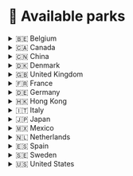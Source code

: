 # :roller_coaster: Available parks
<details>
<summary>🇧🇪 Belgium</summary>
<li><strong>276</strong> : [Bellewaerde](parks/Bellewaerde.md)</li>
<li><strong>54</strong> : [Plopsaland De Panne](parks/Plopsaland De Panne.md)</li>
</details>
<details>
<summary>🇨🇦 Canada</summary>
<li><strong>58</strong> : [Canada's Wonderland](parks/Canada's Wonderland.md)</li>
</details>
<details>
<summary>🇨🇳 China</summary>
<li><strong>30</strong> : [Shanghai Disney Resort](parks/Shanghai Disney Resort.md)</li>
</details>
<details>
<summary>🇩🇰 Denmark</summary>
<li><strong>290</strong> : [Djurs Sommerland](parks/Djurs Sommerland.md)</li>
<li><strong>18</strong> : [Fårup Sommerland](parks/Fårup Sommerland.md)</li>
<li><strong>52</strong> : [Legoland Billund](parks/Legoland Billund.md)</li>
<li><strong>287</strong> : [Tivoli Gardens](parks/Tivoli Gardens.md)</li>
</details>
<details>
<summary>🇬🇧 United Kingdom</summary>
<li><strong>1</strong> : [Alton Towers](parks/Alton Towers.md)</li>
<li><strong>273</strong> : [Blackpool Pleasure Beach](parks/Blackpool Pleasure Beach.md)</li>
<li><strong>3</strong> : [Chessington World of Adventures](parks/Chessington World of Adventures.md)</li>
<li><strong>289</strong> : [Drayton Manor](parks/Drayton Manor.md)</li>
<li><strong>27</strong> : [Legoland Windsor](parks/Legoland Windsor.md)</li>
<li><strong>49</strong> : [Paultons Park](parks/Paultons Park.md)</li>
<li><strong>2</strong> : [Thorpe Park](parks/Thorpe Park.md)</li>
</details>
<details>
<summary>🇫🇷 France</summary>
<li><strong>4</strong> : [Disneyland Park Paris](parks/Disneyland Park Paris.md)</li>
<li><strong>291</strong> : [Futuroscope](parks/Futuroscope.md)</li>
<li><strong>303</strong> : [Le Pal](parks/Le Pal.md)</li>
<li><strong>9</strong> : [Parc Astérix](parks/Parc Astérix.md)</li>
<li><strong>304</strong> : [Vulcania](parks/Vulcania.md)</li>
<li><strong>301</strong> : [Walibi Rhône-Alpes](parks/Walibi Rhône-Alpes.md)</li>
<li><strong>28</strong> : [Walt Disney Studios Paris](parks/Walt Disney Studios Paris.md)</li>
</details>
<details>
<summary>🇩🇪 Germany</summary>
<li><strong>51</strong> : [Europa Park](parks/Europa Park.md)</li>
<li><strong>25</strong> : [Heide Park ](parks/Heide Park .md)</li>
<li><strong>302</strong> : [Holiday Park](parks/Holiday Park.md)</li>
<li><strong>278</strong> : [Legoland Deutschland](parks/Legoland Deutschland.md)</li>
<li><strong>56</strong> : [Phantasialand](parks/Phantasialand.md)</li>
<li><strong>309</strong> : [Rulantica](parks/Rulantica.md)</li>
</details>
<details>
<summary>🇭🇰 Hong Kong</summary>
<li><strong>31</strong> : [Disneyland Hong Kong](parks/Disneyland Hong Kong.md)</li>
</details>
<details>
<summary>🇮🇹 Italy</summary>
<li><strong>12</strong> : [Gardaland](parks/Gardaland.md)</li>
</details>
<details>
<summary>🇯🇵 Japan</summary>
<li><strong>285</strong> : [Legoland Japan](parks/Legoland Japan.md)</li>
<li><strong>275</strong> : [Tokyo Disney Resort Disney Sea](parks/Tokyo Disney Resort Disney Sea.md)</li>
<li><strong>274</strong> : [Tokyo Disney Resort Magic Kingdom](parks/Tokyo Disney Resort Magic Kingdom.md)</li>
<li><strong>284</strong> : [Universal Studios Japan](parks/Universal Studios Japan.md)</li>
</details>
<details>
<summary>🇲🇽 Mexico</summary>
<li><strong>292</strong> : [Six Flags Hurricane Harbor, Oaxtepec](parks/Six Flags Hurricane Harbor, Oaxtepec.md)</li>
</details>
<details>
<summary>🇳🇱 Netherlands</summary>
<li><strong>160</strong> : [Efteling](parks/Efteling.md)</li>
<li><strong>305</strong> : [Toverland](parks/Toverland.md)</li>
<li><strong>53</strong> : [Walibi Holland](parks/Walibi Holland.md)</li>
</details>
<details>
<summary>🇪🇸 Spain</summary>
<li><strong>277</strong> : [Ferrari Land](parks/Ferrari Land.md)</li>
<li><strong>298</strong> : [Parque Warner Madrid](parks/Parque Warner Madrid.md)</li>
<li><strong>19</strong> : [PortAventura Park](parks/PortAventura Park.md)</li>
</details>
<details>
<summary>🇸🇪 Sweden</summary>
<li><strong>166</strong> : [Grona Lund](parks/Grona Lund.md)</li>
<li><strong>11</strong> : [Liseberg](parks/Liseberg.md)</li>
</details>
<details>
<summary>🇺🇸 United States</summary>
<li><strong>97</strong> : [Adventure Island](parks/Adventure Island.md)</li>
<li><strong>8</strong> : [Animal Kingdom](parks/Animal Kingdom.md)</li>
<li><strong>94</strong> : [Aquatica Orlando](parks/Aquatica Orlando.md)</li>
<li><strong>306</strong> : [Aquatica San Antonio](parks/Aquatica San Antonio.md)</li>
<li><strong>307</strong> : [Aquatica San Diego](parks/Aquatica San Diego.md)</li>
<li><strong>24</strong> : [Busch Gardens Tampa](parks/Busch Gardens Tampa.md)</li>
<li><strong>23</strong> : [Busch Gardens Williamsburg](parks/Busch Gardens Williamsburg.md)</li>
<li><strong>57</strong> : [California's Great America](parks/California's Great America.md)</li>
<li><strong>59</strong> : [Carowinds](parks/Carowinds.md)</li>
<li><strong>50</strong> : [Cedar Point](parks/Cedar Point.md)</li>
<li><strong>308</strong> : [Discovery Cove Orlando](parks/Discovery Cove Orlando.md)</li>
<li><strong>17</strong> : [Disney California Adventure](parks/Disney California Adventure.md)</li>
<li><strong>7</strong> : [Disney Hollywood Studios](parks/Disney Hollywood Studios.md)</li>
<li><strong>6</strong> : [Disney Magic Kingdom](parks/Disney Magic Kingdom.md)</li>
<li><strong>16</strong> : [Disneyland](parks/Disneyland.md)</li>
<li><strong>55</strong> : [Dollywood](parks/Dollywood.md)</li>
<li><strong>69</strong> : [Dorney Park](parks/Dorney Park.md)</li>
<li><strong>5</strong> : [Epcot](parks/Epcot.md)</li>
<li><strong>282</strong> : [Frontier City](parks/Frontier City.md)</li>
<li><strong>15</strong> : [Hersheypark](parks/Hersheypark.md)</li>
<li><strong>64</strong> : [Islands Of Adventure At Universal Orlando](parks/Islands Of Adventure At Universal Orlando.md)</li>
<li><strong>62</strong> : [Kings Dominion](parks/Kings Dominion.md)</li>
<li><strong>60</strong> : [Kings Island](parks/Kings Island.md)</li>
<li><strong>61</strong> : [Knott's Berry Farm](parks/Knott's Berry Farm.md)</li>
<li><strong>48</strong> : [La Ronde, Montreal](parks/La Ronde, Montreal.md)</li>
<li><strong>279</strong> : [Legoland California](parks/Legoland California.md)</li>
<li><strong>280</strong> : [Legoland Florida](parks/Legoland Florida.md)</li>
<li><strong>299</strong> : [Legoland New York](parks/Legoland New York.md)</li>
<li><strong>70</strong> : [Michigan's Adventure](parks/Michigan's Adventure.md)</li>
<li><strong>21</strong> : [Seaworld Orlando](parks/Seaworld Orlando.md)</li>
<li><strong>22</strong> : [Seaworld San Antonio](parks/Seaworld San Antonio.md)</li>
<li><strong>20</strong> : [Seaworld San Diego](parks/Seaworld San Diego.md)</li>
<li><strong>29</strong> : [Sesame Place](parks/Sesame Place.md)</li>
<li><strong>10</strong> : [Silver Dollar City](parks/Silver Dollar City.md)</li>
<li><strong>42</strong> : [Six Flags America](parks/Six Flags America.md)</li>
<li><strong>281</strong> : [Six Flags Darien Lake](parks/Six Flags Darien Lake.md)</li>
<li><strong>33</strong> : [Six Flags Discovery Kingdom](parks/Six Flags Discovery Kingdom.md)</li>
<li><strong>39</strong> : [Six Flags Fiesta Texas](parks/Six Flags Fiesta Texas.md)</li>
<li><strong>37</strong> : [Six Flags Great Adventure](parks/Six Flags Great Adventure.md)</li>
<li><strong>38</strong> : [Six Flags Great America](parks/Six Flags Great America.md)</li>
<li><strong>40</strong> : [Six Flags Hurricane Harbor, Arlington](parks/Six Flags Hurricane Harbor, Arlington.md)</li>
<li><strong>293</strong> : [Six Flags Hurricane Harbor, Concord](parks/Six Flags Hurricane Harbor, Concord.md)</li>
<li><strong>44</strong> : [Six Flags Hurricane Harbor, Jackson](parks/Six Flags Hurricane Harbor, Jackson.md)</li>
<li><strong>41</strong> : [Six Flags Hurricane Harbor, Los Angeles](parks/Six Flags Hurricane Harbor, Los Angeles.md)</li>
<li><strong>294</strong> : [Six Flags Hurricane Harbor, Oklahoma City](parks/Six Flags Hurricane Harbor, Oklahoma City.md)</li>
<li><strong>295</strong> : [Six Flags Hurricane Harbor, Phoenix](parks/Six Flags Hurricane Harbor, Phoenix.md)</li>
<li><strong>297</strong> : [Six Flags Hurricane Harbor, Rockford](parks/Six Flags Hurricane Harbor, Rockford.md)</li>
<li><strong>296</strong> : [Six Flags Hurricane Harbor, SplashTown](parks/Six Flags Hurricane Harbor, SplashTown.md)</li>
<li><strong>32</strong> : [Six Flags Magic Mountain](parks/Six Flags Magic Mountain.md)</li>
<li><strong>47</strong> : [Six Flags Mexico](parks/Six Flags Mexico.md)</li>
<li><strong>43</strong> : [Six Flags New England](parks/Six Flags New England.md)</li>
<li><strong>35</strong> : [Six Flags Over Georgia](parks/Six Flags Over Georgia.md)</li>
<li><strong>34</strong> : [Six Flags Over Texas](parks/Six Flags Over Texas.md)</li>
<li><strong>36</strong> : [Six Flags St. Louis](parks/Six Flags St. Louis.md)</li>
<li><strong>46</strong> : [Six Flags White Water, Atlanta](parks/Six Flags White Water, Atlanta.md)</li>
<li><strong>45</strong> : [The Great Escape](parks/The Great Escape.md)</li>
<li><strong>65</strong> : [Universal Studios At Universal Orlando](parks/Universal Studios At Universal Orlando.md)</li>
<li><strong>66</strong> : [Universal Studios Hollywood](parks/Universal Studios Hollywood.md)</li>
<li><strong>67</strong> : [Universal Volcano Bay](parks/Universal Volcano Bay.md)</li>
<li><strong>68</strong> : [Valleyfair](parks/Valleyfair.md)</li>
<li><strong>96</strong> : [Water Country USA](parks/Water Country USA.md)</li>
<li><strong>63</strong> : [Worlds of Fun](parks/Worlds of Fun.md)</li>
</details>